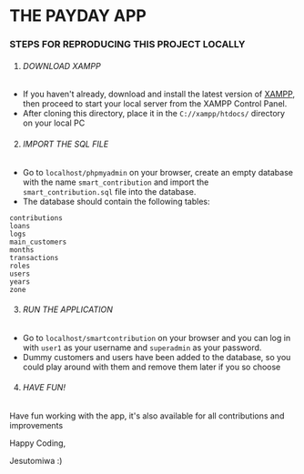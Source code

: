 # THE PAYDAY APP

### STEPS FOR REPRODUCING THIS PROJECT LOCALLY

1. ###### DOWNLOAD XAMPP
  - If you haven't already, download and install the latest version of [XAMPP](https://www.apachefriends.org/download.html), then proceed to start your local server from the XAMPP Control Panel.
  - After cloning this directory, place it in the `C://xampp/htdocs/` directory on your local PC

2. ###### IMPORT THE SQL FILE
  - Go to `localhost/phpmyadmin` on your browser, create an empty database with the name `smart_contribution` and import the `smart_contribution.sql` file into the database.
  - The database should contain the following tables:
  `````
  contributions
  loans
  logs
  main_customers
  months
  transactions
  roles
  users
  years
  zone
  `````
3. ###### RUN THE APPLICATION
  - Go to `localhost/smartcontribution` on your browser and you can log in with `user1` as your username and `superadmin` as your password.
  - Dummy customers and users have been added to the database, so you could play around with them and remove them later if you so choose
4. ###### HAVE FUN!
  Have fun working with the app, it's also available for all contributions and improvements
  
Happy Coding,
 
Jesutomiwa :)
